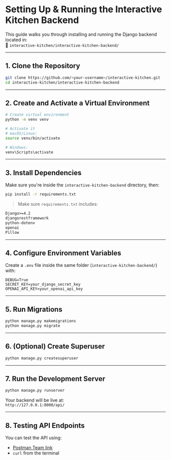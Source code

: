 # Setting Up & Running the Interactive Kitchen Backend

This guide walks you through installing and running the Django backend located in:  
📁 `interactive-kitchen/interactive-kitchen-backend/`

---

## 1. Clone the Repository

```bash
git clone https://github.com/<your-username>/interactive-kitchen.git
cd interactive-kitchen/interactive-kitchen-backend
```

---

## 2. Create and Activate a Virtual Environment

```bash
# Create virtual environment
python -m venv venv

# Activate it
# macOS/Linux:
source venv/bin/activate

# Windows:
venv\Scripts\activate
```

---

## 3. Install Dependencies

Make sure you're inside the `interactive-kitchen-backend` directory, then:

```bash
pip install -r requirements.txt
```

> Make sure `requirements.txt` includes:
```txt
Django>=4.2
djangorestframework
python-dotenv
openai
Pillow
```

---

## 4. Configure Environment Variables

Create a `.env` file inside the same folder (`interactive-kitchen-backend/`) with:

```env
DEBUG=True
SECRET_KEY=your_django_secret_key
OPENAI_API_KEY=your_openai_api_key
```

---

## 5. Run Migrations

```bash
python manage.py makemigrations
python manage.py migrate
```

---

## 6. (Optional) Create Superuser

```bash
python manage.py createsuperuser
```

---

## 7. Run the Development Server

```bash
python manage.py runserver
```

Your backend will be live at:  
 `http://127.0.0.1:8000/api/`

---

##  8. Testing API Endpoints

You can test the API using:
-  [Postman Team link]([url](https://app.getpostman.com/join-team?invite_code=b2acf93e9c703d46813a8a1eb9e1fcd62226de8945677bc4ea61937e60db9748))
-  `curl` from the terminal
